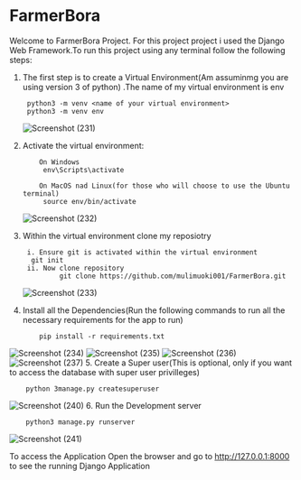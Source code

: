 # FarmerBora
Welcome to FarmerBora Project. For this project project i used the Django Web Framework.To run this project using any terminal follow the following steps:
1. The first step is to create a Virtual Environment(Am assuminmg you are using version 3 of python) .The name of my virtual environment is env

   
        python3 -m venv <name of your virtual environment> 
        python3 -m venv env      
   ![Screenshot (231)](https://github.com/mulimuoki001/FarmerBora/assets/116681226/0a6b6b1a-fa2c-4ec5-8c35-b57a8b575751)
   
2. Activate the virtual environment:
   
           On Windows
        	env\Scripts\activate

           On MacOS nad Linux(for those who will choose to use the Ubuntu terminal)
        	source env/bin/activate
    ![Screenshot (232)](https://github.com/mulimuoki001/FarmerBora/assets/116681226/bef83d93-24bf-4f45-b51d-f0765fd7598e)

3. Within the virtual environment clone my reposiotry
   
        i. Ensure git is activated within the virtual environment
   		 git init
        ii. Now clone repository 
                git clone https://github.com/mulimuoki001/FarmerBora.git
        
   ![Screenshot (233)](https://github.com/mulimuoki001/FarmerBora/assets/116681226/55939bbd-4181-4284-ad1c-6b79ce160c31)
4. Install all the Dependencies(Run the following commands to run all the necessary requirements for the app to run)

   
           pip install -r requirements.txt


![Screenshot (234)](https://github.com/mulimuoki001/FarmerBora/assets/116681226/bd53f5a6-5b99-43e7-9e89-41319fe20a5a)
![Screenshot (235)](https://github.com/mulimuoki001/FarmerBora/assets/116681226/03bb9c5c-55a2-4e80-b1bf-3a746c47d75b)
![Screenshot (236)](https://github.com/mulimuoki001/FarmerBora/assets/116681226/c12e7ec4-aace-4361-99ff-809262e6477b)
![Screenshot (237)](https://github.com/mulimuoki001/FarmerBora/assets/116681226/7d89b0f4-67bb-47e3-af0e-fdcf28b3b0c0)
5. Create a Super user(This is optional, only if you want to access the database with super user privilleges)

        python 3manage.py createsuperuser

  ![Screenshot (240)](https://github.com/mulimuoki001/FarmerBora/assets/116681226/7dd0d6aa-0929-4bea-a488-7486d081f684)
6. Run the Development server
   
        python3 manage.py runserver
  ![Screenshot (241)](https://github.com/mulimuoki001/FarmerBora/assets/116681226/62564062-0f0e-48bc-a975-c0629cc0e20f)

To access the Application Open the browser and go to  http://127.0.0.1:8000 to see the running Django Application
